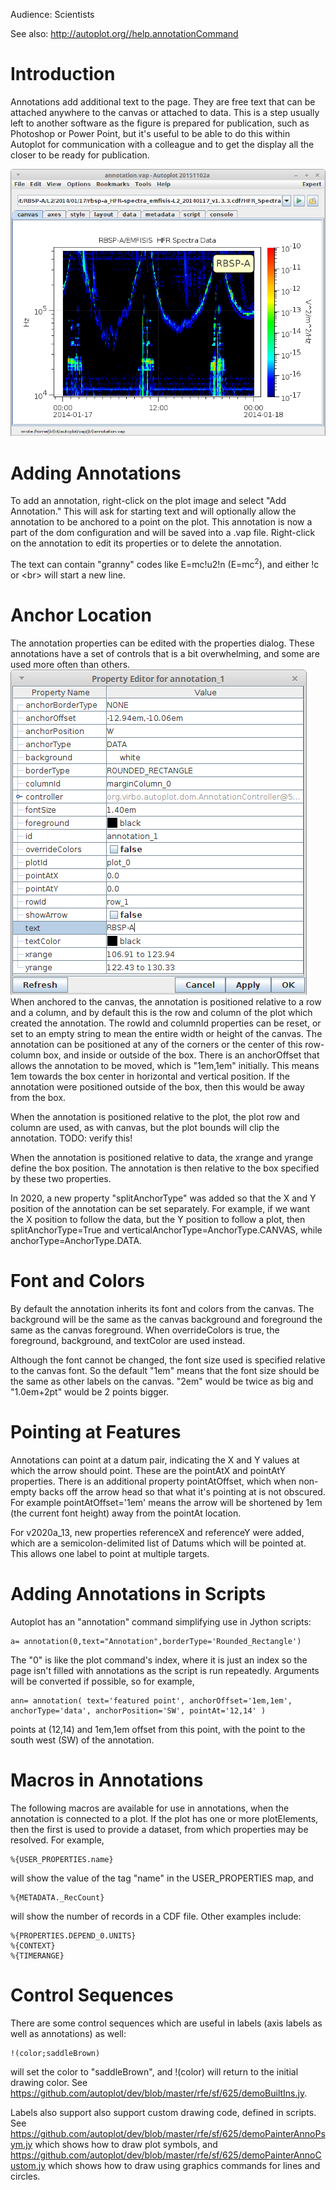 Audience: Scientists

See also: <http://autoplot.org//help.annotationCommand>

# Introduction

Annotations add additional text to the page. They are free text that can
be attached anywhere to the canvas or attached to data. This is a step
usually left to another software as the figure is prepared for
publication, such as Photoshop or Power Point, but it's useful to be
able to do this within Autoplot for communication with a colleague and
to get the display all the closer to be ready for publication.

![annotation2.png](annotation2.png "annotation2.png")

# Adding Annotations

To add an annotation, right-click on the plot image and select "Add
Annotation." This will ask for starting text and will optionally allow
the annotation to be anchored to a point on the plot. This annotation is
now a part of the dom configuration and will be saved into a .vap file.
Right-click on the annotation to edit its properties or to delete the
annotation.

The text can contain "granny" codes like E=mc\!u2\!n (E=mc<sup>2</sup>),
and either \!c or \<br\> will start a new line.

# Anchor Location

The annotation properties can be edited with the properties dialog.
These annotations have a set of controls that is a bit overwhelming, and
some are used more often than others.
![annotationProperties.png](annotationProperties.png
"annotationProperties.png") When anchored to the canvas, the annotation
is positioned relative to a row and a column, and by default this is the
row and column of the plot which created the annotation. The rowId and
columnId properties can be reset, or set to an empty string to mean the
entire width or height of the canvas. The annotation can be positioned
at any of the corners or the center of this row-column box, and inside
or outside of the box. There is an anchorOffset that allows the
annotation to be moved, which is "1em,1em" initially. This means 1em
towards the box center in horizontal and vertical position. If the
annotation were positioned outside of the box, then this would be away
from the box.

When the annotation is positioned relative to the plot, the plot row and
column are used, as with canvas, but the plot bounds will clip the
annotation. TODO: verify this\!

When the annotation is positioned relative to data, the xrange and
yrange define the box position. The annotation is then relative to the
box specified by these two properties.

In 2020, a new property "splitAnchorType" was added so that the X and Y
position of the annotation can be set separately. For example, if we
want the X position to follow the data, but the Y position to follow a
plot, then splitAnchorType=True and
verticalAnchorType=AnchorType.CANVAS, while anchorType=AnchorType.DATA.

# Font and Colors

By default the annotation inherits its font and colors from the canvas.
The background will be the same as the canvas background and foreground
the same as the canvas foreground. When overrideColors is true, the
foreground, background, and textColor are used instead.

Although the font cannot be changed, the font size used is specified
relative to the canvas font. So the default "1em" means that the font
size should be the same as other labels on the canvas. "2em" would be
twice as big and "1.0em+2pt" would be 2 points bigger.

# Pointing at Features

Annotations can point at a datum pair, indicating the X and Y values at
which the arrow should point. These are the pointAtX and pointAtY
properties. There is an additional property pointAtOffset, which when
non-empty backs off the arrow head so that what it's pointing at is not
obscured. For example pointAtOffset='1em' means the arrow will be
shortened by 1em (the current font height) away from the pointAt
location.

For v2020a\_13, new properties referenceX and referenceY were added,
which are a semicolon-delimited list of Datums which will be pointed at.
This allows one label to point at multiple targets.

# Adding Annotations in Scripts

Autoplot has an "annotation" command simplifying use in Jython scripts:

```
a= annotation(0,text="Annotation",borderType='Rounded_Rectangle')
```

The "0" is like the plot command's index, where it is just an index so
the page isn't filled with annotations as the script is run repeatedly.
Arguments will be converted if possible, so for example,

```
ann= annotation( text='featured point', anchorOffset='1em,1em', anchorType='data', anchorPosition='SW', pointAt='12,14' )
```

points at (12,14) and 1em,1em offset from this point, with the point to
the south west (SW) of the annotation.

# Macros in Annotations

The following macros are available for use in annotations, when the
annotation is connected to a plot. If the plot has one or more
plotElements, then the first is used to provide a dataset, from which
properties may be resolved. For example,

```
%{USER_PROPERTIES.name} 
```

will show the value of the tag "name" in the USER\_PROPERTIES map, and

```
%{METADATA._RecCount}
```

will show the number of records in a CDF file. Other examples include:

```
%{PROPERTIES.DEPEND_0.UNITS}
%{CONTEXT}
%{TIMERANGE}
```

# Control Sequences

There are some control sequences which are useful in labels (axis labels
as well as annotations) as well:

```
!(color;saddleBrown)
```

will set the color to "saddleBrown", and \!(color) will return to the
initial drawing color. See
<https://github.com/autoplot/dev/blob/master/rfe/sf/625/demoBuiltIns.jy>.

Labels also support also support custom drawing code, defined in
scripts. See
<https://github.com/autoplot/dev/blob/master/rfe/sf/625/demoPainterAnnoPsym.jy>
which shows how to draw plot symbols, and
<https://github.com/autoplot/dev/blob/master/rfe/sf/625/demoPainterAnnoCustom.jy>
which shows how to draw using graphics commands for lines and circles.

